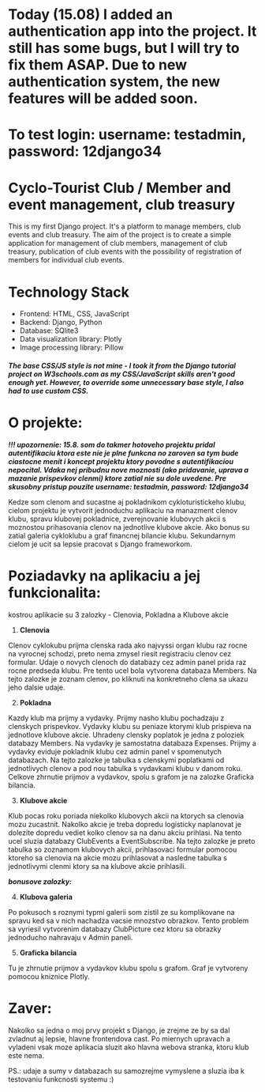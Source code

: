 # Today (15.08) I added an authentication app into the project. It still has some bugs, but I will try to fix them ASAP. Due to new authentication system, the new features will be added soon.
# To test login: username: testadmin, password: 12django34




# Cyclo-Tourist Club / Member and event management, club treasury

This is my first Django project. It's a platform to manage members, club events and club treasury.
The aim of the project is to create a simple application for management of club members, management of club treasury, publication of club events with the possibility of registration of members for individual club events.

# Technology Stack
- Frontend: HTML, CSS, JavaScript
- Backend: Django, Python
- Database: SQlite3
- Data visualization library: Plotly
- Image processing library: Pillow


##### The base CSS/JS style is not mine - I took it from the Django tutorial project on W3schools.com as my CSS/JavaScript skills aren't good enough yet. However, to override some unnecessary base style, I also had to use custom CSS.


# O projekte:
***!!! upozornenie: 15.8. som do takmer hotoveho projektu pridal autentifikaciu ktora este nie je plne funkcna no zaroven sa tym bude ciastocne menit i koncept projektu ktory povodne s autentifikaciou nepocital. Vdaka nej pribudnu nove moznosti (ako pridavanie, uprava a mazanie prispevkov clenmi) ktore zatial nie su dole uvedene. Pre skusobny pristup pouzite username: testadmin, password: 12django34***

Kedze som clenom and sucastne aj pokladnikom cykloturistickeho klubu, cielom projektu je vytvorit jednoduchu aplikaciu na manazment clenov klubu, spravu klubovej pokladnice, zverejnovanie klubovych akcii s moznostou prihasovania clenov na jednotlive klubove akcie.
Ako bonus su zatial galeria cykloklubu a graf financnej bilancie klubu. Sekundarnym cielom je ucit sa lepsie pracovat s Django frameworkom.

# Poziadavky na aplikaciu a jej funkcionalita:

kostrou aplikacie su 3 zalozky - Clenovia, Pokladna a Klubove akcie

1. **Clenovia**

Clenov cyklokubu prijma clenska rada ako najvyssi organ klubu raz rocne na vyrocnej schodzi, preto nema zmysel riesit registraciu clenov cez formular. Udaje o novych clenoch do databazy cez admin panel prida raz rocne predseda klubu.
Pre tento ucel bola vytvorena databaza Members.
Na tejto zalozke je zoznam clenov, po kliknuti na konkretneho clena sa ukazu jeho dalsie udaje.

2. **Pokladna**

Kazdy klub ma prijmy a vydavky. Prijmy nasho klubu pochadzaju z clenskych prispevkov. Vydavky klubu su peniaze ktorymi klub prispieva na jednotlove klubove akcie. Uhradeny clensky poplatok je jedna z poloziek databazy Members. Na vydavky je samostatna databaza Expenses. Prijmy a vydavky eviduje pokladnik klubu cez admin panel v spomenutych databazach.
Na tejto zalozke je tabulka s clenskymi poplatkami od jednotlivych clenov a pod nou tabulka s vydavkami klubu v danom roku.
Celkove zhrnutie prijmov a vydavkov, spolu s grafom je na zalozke Graficka bilancia.

3. **Klubove akcie**

Klub pocas roku poriada niekolko klubovych akcii na ktorych sa clenovia mozu zucastnit. Nakolko akcie je treba dopredu logisticky naplanovat je dolezite dopredu vediet kolko clenov sa na danu akciu prihlasi. Na tento ucel sluzia databazy ClubEvents a EventSubscribe. 
Na tejto zalozke je preto tabulka so zoznamom klubovych akcii, prihlasovaci formular pomocou ktoreho sa clenovia na akcie mozu prihlasovat a nasledne tabulka s jednotlivymi clenmi ktory sa na klubove akcie prihlasili.

***bonusove zalozky:***

4. **Klubova galeria**

Po pokusoch s roznymi typmi galerii som zistil ze su komplikovane na spravu ked sa v nich nachadza vacsie mnozstvo obrazkov. Tento problem sa vyriesil vytvorenim databazy ClubPicture cez ktoru sa obrazky jednoducho nahravaju v Admin paneli. 

5. **Graficka bilancia**

Tu je zhrnutie prijmov a vydavkov klubu spolu s grafom. Graf je vytvoreny pomocou kniznice Plotly.

# Zaver:

Nakolko sa jedna o moj prvy projekt s Django, je zrejme ze by sa dal zvladnut aj lepsie, hlavne frontendova cast. Po miernych upravach a vyladeni vsak moze aplikacia sluzit ako hlavna webova stranka, ktoru klub este nema. 

PS.: udaje a sumy v databazach su samozrejme vymyslene a sluzia iba k testovaniu funkcnosti systemu :)